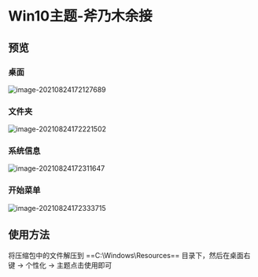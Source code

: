 # Win10主题-斧乃木余接

## 预览

### 桌面

![image-20210824172127689](https://github.com/xjhqre/windows10_theme/blob/main/pictures/1.png)

### 文件夹

![image-20210824172221502](https://github.com/xjhqre/windows10_theme/blob/main/pictures/2.png)

### 系统信息

![image-20210824172311647](https://github.com/xjhqre/windows10_theme/blob/main/pictures/3.png)

### 开始菜单

![image-20210824172333715](https://github.com/xjhqre/windows10_theme/blob/main/pictures/4.png)



## 使用方法

将压缩包中的文件解压到 ==C:\Windows\Resources== 目录下，然后在桌面右键 -> 个性化 -> 主题点击使用即可

